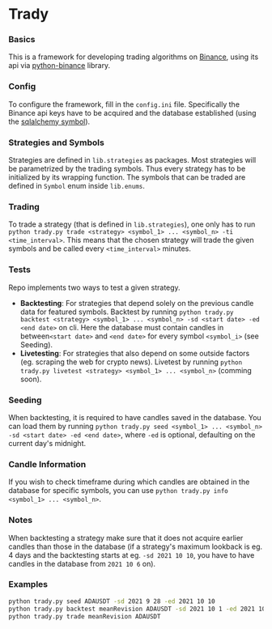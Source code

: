 # Trady


### Basics
This is a framework for developing trading algorithms on [Binance](https://www.binance.com/), using its api via [python-binance](https://python-binance.readthedocs.io/en/latest/) library.

### Config
To configure the framework, fill in the `config.ini` file. Specifically the Binance api keys have to be acquired and the database established (using the [sqlalchemy symbol](https://www.tutorialspoint.com/sqlalchemy/sqlalchemy_core_connecting_to_database.htm)).

### Strategies and Symbols
Strategies are defined in `lib.strategies` as packages. Most strategies will be parametrized by the trading symbols. Thus every strategy has to be initialized by its wrapping function. The symbols that can be traded are defined in `Symbol` enum inside `lib.enums`.

### Trading
To trade a strategy (that is defined in `lib.strategies`), one only has to run `python trady.py trade <strategy> <symbol_1> ... <symbol_n> -ti <time_interval>`. This means that the chosen strategy will trade the given symbols and be called every `<time_interval>` minutes.

### Tests
Repo implements two ways to test a given strategy.

- **Backtesting**: For strategies that depend solely on the previous candle data for featured symbols. Backtest by running  `python trady.py backtest <strategy> <symbol_1> ... <symbol_n> -sd <start date> -ed <end date>` on cli. Here the database must contain candles in between`<start date>` and `<end date>` for every symbol `<symbol_i>`  (see Seeding).
- **Livetesting**: For strategies that also depend on some outside factors (eg. scraping the web for crypto news). Livetest by running `python trady.py livetest <strategy> <symbol_1> ... <symbol_n>` (comming soon).

### Seeding
When backtesting, it is required to have candles saved in the database. You can load them by running `python trady.py seed <symbol_1> ... <symbol_n> -sd <start date> -ed <end date>`, where `-ed` is optional, defaulting on the current day's midnight. 

### Candle Information
If you wish to check timeframe during which candles are obtained in the database for specific symbols, you can use `python trady.py info <symbol_1> ... <symbol_n>`.

### Notes

When backtesting a strategy make sure that it does not acquire earlier candles than those in the database (if a strategy's maximum lookback is eg. 4 days and the backtesting starts at eg. `-sd 2021 10 10`, you have to have candles in the database from `2021 10 6` on).

### Examples

```bash
python trady.py seed ADAUSDT -sd 2021 9 28 -ed 2021 10 10
python trady.py backtest meanRevision ADAUSDT -sd 2021 10 1 -ed 2021 10 10
python trady.py trade meanRevision ADAUSDT
```

